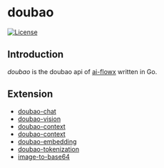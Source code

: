 # doubao

[![License](https://img.shields.io/github/license/ai-flowx/doubao.svg)](https://github.com/ai-flowx/doubao/blob/main/LICENSE)



## Introduction

*doubao* is the doubao api of [ai-flowx](https://github.com/ai-flowx) written in Go.



## Extension

- [doubao-chat](https://www.volcengine.com/docs/82379/1298454)
- [doubao-vision](https://www.volcengine.com/docs/82379/1362913)
- [doubao-context](https://www.volcengine.com/docs/82379/1346559)
- [doubao-context](https://www.volcengine.com/docs/82379/1346560)
- [doubao-embedding](https://www.volcengine.com/docs/82379/1302003)
- [doubao-tokenization](https://www.volcengine.com/docs/82379/1337112)
- [image-to-base64](https://www.base64encoder.io/image-to-base64-converter/)
